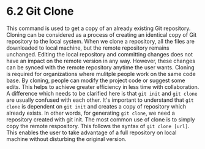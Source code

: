# 6.2 Git Clone
This command is used to get a copy of an already existing Git repository. Cloning can be considered as a process of creating an identical copy of Git repository to the local system.
When we clone a repository, all the files are downloaded to local machine, but the remote repository remains unchanged. Editing the local repository and committing changes does not have an impact on the remote version in any way.
However, these changes can be synced with the remote repository anytime the user wants.
Cloning is required for organizations where mulitple people work on the same code base.
By cloning, people can modify the project code or suggest some edits. This helps to achieve greater efficiency in less time with collaboration.
A difference which needs to be clarified here is that `git init` and `git clone` are usually confused with each other.
It's important to understand that `git clone` is dependent on `git init` and creates a copy of repository which already exists.
In other words, for generating `git clone`, we need a repository created with git init.
The most common use of clone is to simply copy the remote respository.
This follows the syntax of `git clone [url]`. This enables the user to take advantage of a full repository on local machine without disturbing the original version.
